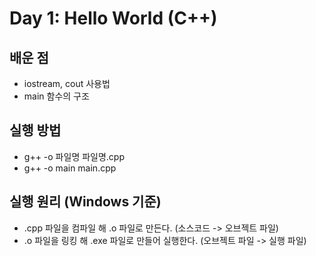 # Day 1: Hello World (C++)

## 배운 점
- iostream, cout 사용법
- main 함수의 구조

## 실행 방법
- g++ -o 파일명 파일명.cpp
- g++ -o main main.cpp

## 실행 원리 (Windows 기준)
- .cpp 파일을 컴파일 해 .o 파일로 만든다. (소스코드 -> 오브젝트 파일)
- .o 파일을 링킹 해 .exe 파일로 만들어 실행한다. (오브젝트 파일 -> 실행 파일)
